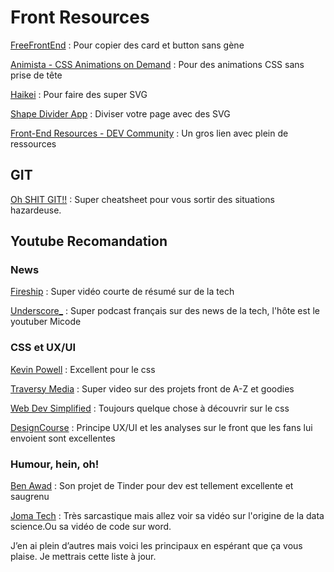 #  Front Resources
[FreeFrontEnd](https://freefrontend.com/) : Pour copier des card et button sans gène 

[Animista - CSS Animations on Demand](https://animista.net/) : Pour des animations CSS sans prise de tête

[Haikei](https://haikei.app/) : Pour faire des super SVG

[Shape Divider App](https://www.shapedivider.app/) : Diviser votre page avec des SVG

[Front-End Resources - DEV Community](https://dev.to/aycanogut/front-end-resources-1jk2) : Un gros lien avec plein de ressources 

## GIT

[Oh SHIT GIT!!](https://ohshitgit.com/) : Super cheatsheet pour vous sortir des situations hazardeuse.

## Youtube Recomandation

### News
[Fireship](https://www.youtube.com/channel/UCsBjURrPoezykLs9EqgamOA) : Super vidéo courte de résumé sur de la tech

[Underscore_](https://www.youtube.com/c/UnderscoreTalk) : Super podcast français sur des news de la tech, l'hôte est le youtuber Micode

### CSS et UX/UI
[Kevin Powell](https://www.youtube.com/kepowob) : Excellent pour le css

[Traversy Media](https://www.youtube.com/c/TraversyMedia) : Super video sur des projets front de A-Z et goodies

[Web Dev Simplified](https://www.youtube.com/c/WebDevSimplified) : Toujours quelque chose à découvrir sur le css

[DesignCourse](https://www.youtube.com/c/DesignCourse) : Principe UX/UI et les analyses sur le front que les fans lui envoient sont excellentes

### Humour, hein, oh!

[Ben Awad](https://www.youtube.com/c/BenAwad97) : Son projet de Tinder pour dev est tellement excellente et saugrenu

[Joma Tech](https://www.youtube.com/c/JomaOppa) : Très sarcastique mais allez voir sa vidéo sur l'origine de la data science.Ou sa vidéo de code sur word.

J’en ai plein d’autres mais voici les principaux en espérant que ça vous plaise. Je mettrais cette liste à jour.
